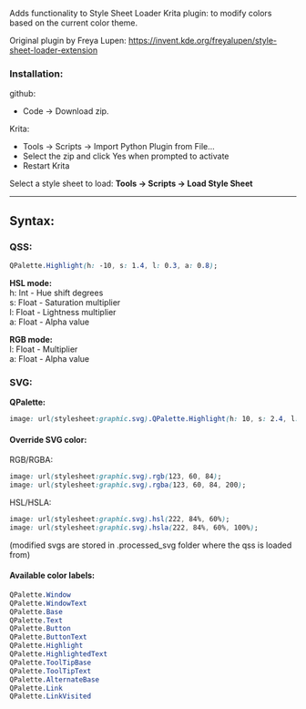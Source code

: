 Adds functionality to Style Sheet Loader Krita plugin: to modify colors based on the current color theme.

Original plugin by Freya Lupen:
https://invent.kde.org/freyalupen/style-sheet-loader-extension

### Installation:

github:
- Code &rarr; Download zip.

Krita:
- Tools &rarr; Scripts &rarr; Import Python Plugin from File...
- Select the zip and click Yes when prompted to activate
- Restart Krita

Select a style sheet to load:
**Tools &rarr; Scripts &rarr; Load Style Sheet**

---

## Syntax:

### QSS:
```css
QPalette.Highlight(h: -10, s: 1.4, l: 0.3, a: 0.8);
```

**HSL mode:** <br>
  h: Int   - Hue shift degrees <br>
  s: Float - Saturation multiplier <br>
  l: Float - Lightness multiplier <br>
  a: Float - Alpha value
  
**RGB mode:** <br>
  l: Float - Multiplier <br>
  a: Float - Alpha value


### SVG:

**QPalette:** <br>
```css
image: url(stylesheet:graphic.svg).QPalette.Highlight(h: 10, s: 2.4, l: 1.80, a: 1.0);
```

#### Override SVG color:
RGB/RGBA:
```css
image: url(stylesheet:graphic.svg).rgb(123, 60, 84);
image: url(stylesheet:graphic.svg).rgba(123, 60, 84, 200);
```
HSL/HSLA:
```css
image: url(stylesheet:graphic.svg).hsl(222, 84%, 60%);
image: url(stylesheet:graphic.svg).hsla(222, 84%, 60%, 100%);
```

(modified svgs are stored in .processed_svg folder where the qss is loaded from)


#### Available color labels:
```css
QPalette.Window
QPalette.WindowText
QPalette.Base
QPalette.Text
QPalette.Button
QPalette.ButtonText
QPalette.Highlight
QPalette.HighlightedText
QPalette.ToolTipBase
QPalette.ToolTipText
QPalette.AlternateBase
QPalette.Link
QPalette.LinkVisited
```
